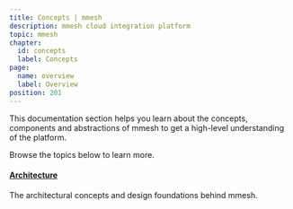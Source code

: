 ```yaml
---
title: Concepts | mmesh
description: mmesh cloud integration platform
topic: mmesh
chapter:
  id: concepts
  label: Concepts
page:
  name: overview
  label: Overview
position: 201
---
```


This documentation section helps you learn about the concepts, components and abstractions of mmesh to get a high-level understanding of the platform.

Browse the topics below to learn more.

#### [Architecture](/docs/mmesh/concepts/architecture)

The architectural concepts and design foundations behind mmesh.
